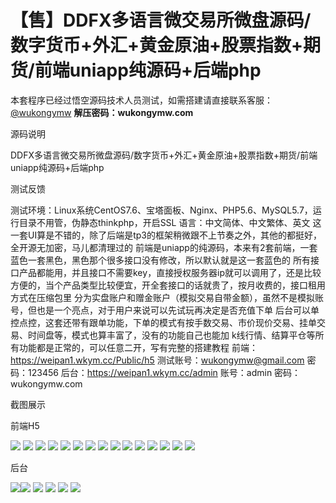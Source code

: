 # 【售】DDFX多语言微交易所微盘源码/数字货币+外汇+黄金原油+股票指数+期货/前端uniapp纯源码+后端php

本套程序已经过悟空源码技术人员测试，如需搭建请直接联系客服：[@wukongymw](http://t.me/wukongymw)
**解压密码：wukongymw.com**

源码说明

DDFX多语言微交易所微盘源码/数字货币+外汇+黄金原油+股票指数+期货/前端uniapp纯源码+后端php

测试反馈

测试环境：Linux系统CentOS7.6、宝塔面板、Nginx、PHP5.6、MySQL5.7，运行目录不用管，伪静态thinkphp，开启SSL
语言：中文简体、中文繁体、英文
这一套UI算是不错的，除了后端是tp3的框架稍微跟不上节奏之外，其他的都挺好，全开源无加密，马儿都清理过的
前端是uniapp的纯源码，本来有2套前端，一套蓝色一套黑色，黑色那个很多接口没有修改，所以默认就是这一套蓝色的
所有接口产品都能用，并且接口不需要key，直接授权服务器ip就可以调用了，还是比较方便的，当个产品类型比较便宜，开全套接口的话就贵了，按月收费的，接口租用方式在压缩包里
分为实盘账户和赠金账户（模拟交易自带金额），虽然不是模拟账号，但也是一个亮点，对于用户来说可以先试玩再决定是否充值下单
后台可以单控点控，这套还带有跟单功能，下单的模式有按手数交易、市价现价交易、挂单交易、时间盘等，模式也算丰富了，没有的功能自己也能加
k线行情、结算平仓等所有功能都是正常的，可以任意二开，写有完整的搭建教程
前端：https://weipan1.wkym.cc/Public/h5
测试账号：wukongymw@gmail.com
密码：123456
后台：https://weipan1.wkym.cc/admin
账号：admin
密码：wukongymw.com

截图展示

前端H5

[![](https://wukongymw.com/wp-content/uploads/2025/03/6f77ca7c4838bd7.png)](https://wukongymw.com/wp-content/uploads/2025/03/6f77ca7c4838bd7.png)
[![](https://wukongymw.com/wp-content/uploads/2025/03/394747627fecf75.png)](https://wukongymw.com/wp-content/uploads/2025/03/394747627fecf75.png)
[![](https://wukongymw.com/wp-content/uploads/2025/03/fa5086a33185484.png)](https://wukongymw.com/wp-content/uploads/2025/03/fa5086a33185484.png)
[![](https://wukongymw.com/wp-content/uploads/2025/03/da38fafc368c6b7.png)](https://wukongymw.com/wp-content/uploads/2025/03/da38fafc368c6b7.png)
[![](https://wukongymw.com/wp-content/uploads/2025/03/d166c2abd025d09.png)](https://wukongymw.com/wp-content/uploads/2025/03/d166c2abd025d09.png)
[![](https://wukongymw.com/wp-content/uploads/2025/03/e1540dc47ba98ab.png)](https://wukongymw.com/wp-content/uploads/2025/03/e1540dc47ba98ab.png)
[![](https://wukongymw.com/wp-content/uploads/2025/03/e79ca33489d3e22.png)](https://wukongymw.com/wp-content/uploads/2025/03/e79ca33489d3e22.png)
[![](https://wukongymw.com/wp-content/uploads/2025/03/24e112850e84fa4.png)](https://wukongymw.com/wp-content/uploads/2025/03/24e112850e84fa4.png)
[![](https://wukongymw.com/wp-content/uploads/2025/03/c74fbcb9145f469.png)](https://wukongymw.com/wp-content/uploads/2025/03/c74fbcb9145f469.png)
[![](https://wukongymw.com/wp-content/uploads/2025/03/35d57dae867e816.png)](https://wukongymw.com/wp-content/uploads/2025/03/35d57dae867e816.png)
[![](https://wukongymw.com/wp-content/uploads/2025/03/36110d6ff375067.png)](https://wukongymw.com/wp-content/uploads/2025/03/36110d6ff375067.png)
[![](https://wukongymw.com/wp-content/uploads/2025/03/0c2380c2dc813c0.png)](https://wukongymw.com/wp-content/uploads/2025/03/0c2380c2dc813c0.png)
[![](https://wukongymw.com/wp-content/uploads/2025/03/237bc1747d3d820.png)](https://wukongymw.com/wp-content/uploads/2025/03/237bc1747d3d820.png)
[![](https://wukongymw.com/wp-content/uploads/2025/03/f722178a81e5d3b.png)](https://wukongymw.com/wp-content/uploads/2025/03/f722178a81e5d3b.png)
[![](https://wukongymw.com/wp-content/uploads/2025/03/aaaad81a53e6d43.png)](https://wukongymw.com/wp-content/uploads/2025/03/aaaad81a53e6d43.png)

后台

[![](https://wukongymw.com/wp-content/uploads/2025/03/faef748a4713f70.png)](https://wukongymw.com/wp-content/uploads/2025/03/faef748a4713f70.png)[![](https://wukongymw.com/wp-content/uploads/2025/03/1ed6d0fb8f26534.png)](https://wukongymw.com/wp-content/uploads/2025/03/1ed6d0fb8f26534.png)
[![](https://wukongymw.com/wp-content/uploads/2025/03/a41d86ec7606794.png)](https://wukongymw.com/wp-content/uploads/2025/03/a41d86ec7606794.png)
[![](https://wukongymw.com/wp-content/uploads/2025/03/0d8d69c2fcd27f6.png)](https://wukongymw.com/wp-content/uploads/2025/03/0d8d69c2fcd27f6.png)
[![](https://wukongymw.com/wp-content/uploads/2025/03/02e5c5f4c9c66c5.png)](https://wukongymw.com/wp-content/uploads/2025/03/02e5c5f4c9c66c5.png)
[![](https://wukongymw.com/wp-content/uploads/2025/03/03358e39aa363a1.png)](https://wukongymw.com/wp-content/uploads/2025/03/03358e39aa363a1.png)